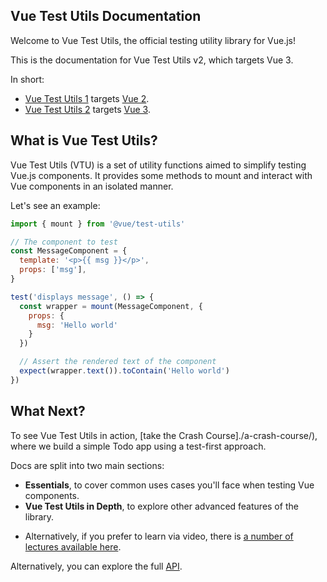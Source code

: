 ## Vue Test Utils Documentation

Welcome to Vue Test Utils, the official testing utility library for Vue.js!

<!-- content to be removed when we merge VTU repos -->
This is the documentation for Vue Test Utils v2, which targets Vue 3.

In short:
* [Vue Test Utils 1](https://github.com/vuejs/vue-test-utils/) targets [Vue 2](https://github.com/vuejs/vue/).
* [Vue Test Utils 2](https://github.com/vuejs/vue-test-utils-next/) targets [Vue 3](https://github.com/vuejs/vue-next/).

## What is Vue Test Utils?

Vue Test Utils (VTU) is a set of utility functions aimed to simplify testing Vue.js components. It provides some methods to mount and interact with Vue components in an isolated manner.

Let's see an example:

```js
import { mount } from '@vue/test-utils'

// The component to test
const MessageComponent = {
  template: '<p>{{ msg }}</p>',
  props: ['msg'],
}

test('displays message', () => {
  const wrapper = mount(MessageComponent, {
    props: {
      msg: 'Hello world'
    }
  })

  // Assert the rendered text of the component
  expect(wrapper.text()).toContain('Hello world')
})
```

## What Next?

To see Vue Test Utils in action, [take the Crash Course]./a-crash-course/), where we build a simple Todo app using a test-first approach.

Docs are split into two main sections:

* **Essentials**, to cover common uses cases you'll face when testing Vue components.
* **Vue Test Utils in Depth**, to explore other advanced features of the library.
- Alternatively, if you prefer to learn via video, there is [a number of lectures available here](https://www.youtube.com/playlist?list=PLC2LZCNWKL9ahK1IoODqYxKu5aA9T5IOA).

Alternatively, you can explore the full [API](../api/).
